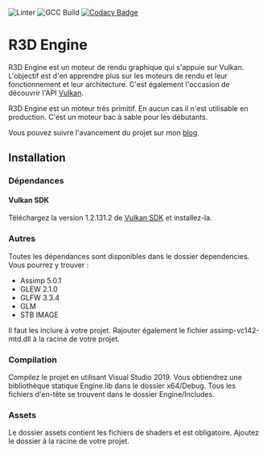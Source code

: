 ![Linter](https://github.com/MrScriptX/R3D_Engine/actions/workflows/linter.yml/badge.svg) ![GCC Build](https://github.com/MrScriptX/R3D_Engine/actions/workflows/gcc-build.yml/badge.svg) [![Codacy Badge](https://app.codacy.com/project/badge/Grade/79a0d84088bb4a20b72eeb81d4920f04)](https://www.codacy.com/gh/MrScriptX/R3D_Engine/dashboard?utm_source=github.com&amp;utm_medium=referral&amp;utm_content=MrScriptX/R3D_Engine&amp;utm_campaign=Badge_Grade)

# R3D Engine

R3D Engine est un moteur de rendu graphique qui s'appuie sur Vulkan. L'objectif est d'en apprendre plus sur les moteurs de rendu et leur fonctionnement et leur architecture. C'est également l'occasion de découvrir l'API [Vulkan](https://www.vulkan.org/).

R3D Engine est un moteur très primitif. En aucun cas il n'est utilisable en production. C'est un moteur bac à sable pour les débutants.

Vous pouvez suivre l'avancement du projet sur mon [blog](https://mrscriptx.github.io/).

## Installation

### Dépendances

#### Vulkan SDK
Téléchargez la version 1.2.131.2 de [Vulkan SDK](https://vulkan.lunarg.com/sdk/home) et installez-la.

### Autres
Toutes les dépendances sont disponibles dans le dossier dependencies. Vous pourrez y trouver :
- Assimp 5.0.1
- GLEW 2.1.0
- GLFW 3.3.4
- GLM
- STB IMAGE

Il faut les inclure à votre projet. Rajouter également le fichier assimp-vc142-mtd.dll à la racine de votre projet.

### Compilation
Compilez le projet en utilisant Visual Studio 2019. Vous obtiendrez une bibliothèque statique Engine.lib dans le dossier x64/Debug. Tous les fichiers d'en-tête se trouvent dans le dossier Engine/Includes.

### Assets
Le dossier assets contient les fichiers de shaders et est obligatoire. Ajoutez le dossier à la racine de votre projet.